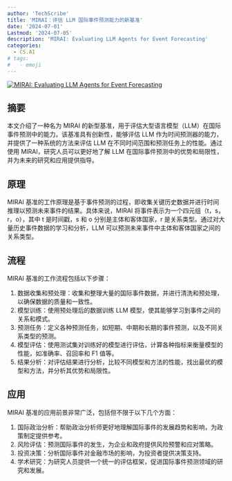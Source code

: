 ```yaml
---
author: 'TechScribe'
title: 'MIRAI：评估 LLM 国际事件预测能力的新基准'
date: '2024-07-01'
Lastmod: '2024-07-05'
description: 'MIRAI: Evaluating LLM Agents for Event Forecasting'
categories:
  - CS.AI
# tags:
#   - emoji
---
```


[![MIRAI: Evaluating LLM Agents for Event Forecasting](https://arxiv-research-1301205113.cos.ap-guangzhou.myqcloud.com/images/2407.01231v1.pdf_0.jpg)](https://arxiv.org/abs/2407.01231v1)

## 摘要

本文介绍了一种名为 MIRAI 的新型基准，用于评估大型语言模型（LLM）在国际事件预测中的能力。该基准具有创新性，能够评估 LLM 作为时间预测器的能力，并提供了一种系统的方法来评估 LLM 在不同时间范围和预测任务上的性能。通过使用 MIRAI，研究人员可以更好地了解 LLM 在国际事件预测中的优势和局限性，并为未来的研究和应用提供指导。<!--more-->

## 原理

MIRAI 基准的工作原理是基于事件预测的过程，即收集关键历史数据并进行时间推理以预测未来事件的结果。具体来说，MIRAI 将事件表示为一个四元组（t，s，r，o），其中 t 是时间戳，s 和 o 分别是主体和客体国家，r 是关系类型。通过对大量历史事件数据的学习和分析，LLM 可以预测未来事件中主体和客体国家之间的关系类型。

## 流程

MIRAI 基准的工作流程包括以下步骤：
1. 数据收集和预处理：收集和整理大量的国际事件数据，并进行清洗和预处理，以确保数据的质量和一致性。
2. 模型训练：使用预处理后的数据训练 LLM 模型，使其能够学习到事件之间的关系和模式。
3. 预测任务：定义各种预测任务，如短期、中期和长期的事件预测，以及不同关系类型的预测。
4. 模型评估：使用测试集对训练好的模型进行评估，计算各种指标来衡量模型的性能，如准确率、召回率和 F1 值等。
5. 结果分析：对评估结果进行分析，比较不同模型和方法的性能，找出最优的模型和方法，并分析其优势和局限性。

## 应用

MIRAI 基准的应用前景非常广泛，包括但不限于以下几个方面：
1. 国际政治分析：帮助政治分析师更好地理解国际事件的发展趋势和影响，为政策制定提供参考。
2. 风险评估：预测国际事件的发生，为企业和政府提供风险预警和应对策略。
3. 投资决策：分析国际事件对金融市场的影响，为投资者提供决策支持。
4. 学术研究：为研究人员提供一个统一的评估框架，促进国际事件预测领域的研究和发展。